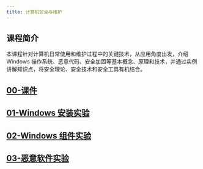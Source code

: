 ```yaml
---
title: 计算机安全与维护
---
```


## 课程简介

本课程针对计算机日常使用和维护过程中的关键技术，从应用角度出发，介绍 Windows 操作系统、恶意代码、安全加固等基本概念、原理和技术，并通过实例讲解知识点，将安全理论、安全技术和安全工具有机结合。

## [00-课件](cms/slides.md)

## [01-Windows 安装实验](cms/windows-install-homework.md)

## [02-Windows 组件实验](cms/windows-components.md)

## [03-恶意软件实验](cms/malware.md)
